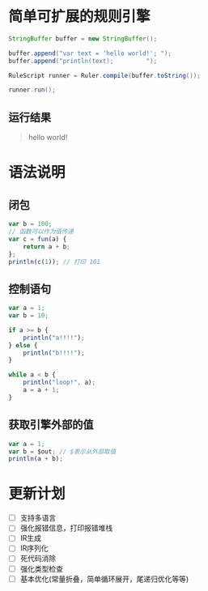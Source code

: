 # 简单可扩展的规则引擎
```java
StringBuffer buffer = new StringBuffer();

buffer.append("var text = 'hello world!'; ");
buffer.append("println(text);         ");

RuleScript runner = Ruler.compile(buffer.toString());

runner.run();
```
## 运行结果

> hello world!

# 语法说明
## 闭包
```javascript
var b = 100;
// 函数可以作为值传递
var c = fun(a) {
    return a + b;
};
println(c(1)); // 打印 101
```
## 控制语句
```javascript
var a = 1;
var b = 10;

if a >= b {
    println("a!!!!");
} else {
    println("b!!!!");
}

while a < b {
    println("loop!", a);
    a = a + 1;
}
```
## 获取引擎外部的值
```javascript
var a = 1;
var b = $out; // $表示从外部取值
println(a + b);
```
# 更新计划
* [ ] 支持多语言
* [ ] 强化报错信息，打印报错堆栈
* [ ] IR生成
* [ ] IR序列化
* [ ] 死代码消除
* [ ] 强化类型检查
* [ ] 基本优化(常量折叠，简单循环展开，尾递归优化等等)